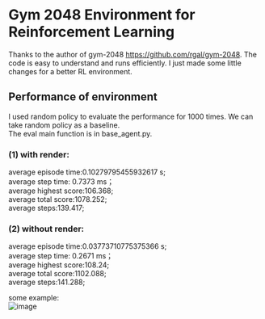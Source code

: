 # Gym 2048 Environment for Reinforcement Learning

Thanks to the author of gym-2048 https://github.com/rgal/gym-2048. The code is easy to understand and runs efficiently. I just made some little changes for a better RL environment.


## Performance of environment
I used random policy to evaluate the performance for 1000 times. We can take random policy as a baseline.  
The eval main function is in base_agent.py.

### (1) with render:  
average episode time:0.10279795455932617 s;  
average step time: 0.7373 ms；  
average highest score:106.368;  
average total score:1078.252;  
average steps:139.417;  

### (2) without render:  
average episode time:0.03773710775375366 s;  
average step time: 0.2671 ms；  
average highest score:108.24;  
average total score:1102.088;  
average steps:141.288;  

some example:  
![image](https://github.com/YangRui2015/2048_env/blob/master/pictures/example.png)

